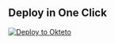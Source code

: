 ## Deploy in One Click


[![Deploy to Okteto](https://okteto.com/develop-okteto.svg)](https://cloud.okteto.com/deploy?repository=https://github.com/Leotr86/descarga7)
